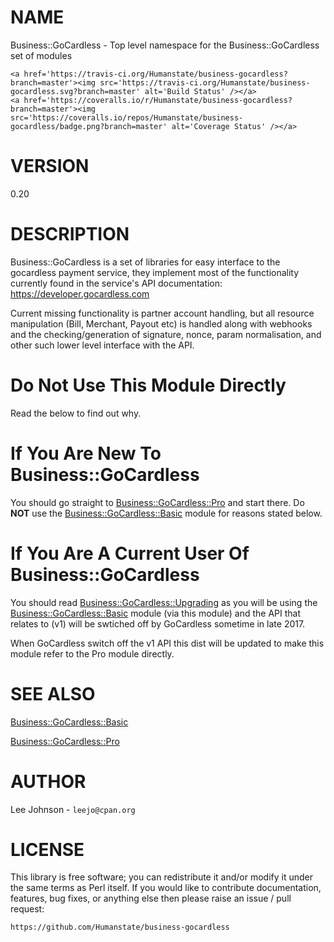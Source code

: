 # NAME

Business::GoCardless - Top level namespace for the Business::GoCardless
set of modules

<div>

    <a href='https://travis-ci.org/Humanstate/business-gocardless?branch=master'><img src='https://travis-ci.org/Humanstate/business-gocardless.svg?branch=master' alt='Build Status' /></a>
    <a href='https://coveralls.io/r/Humanstate/business-gocardless?branch=master'><img src='https://coveralls.io/repos/Humanstate/business-gocardless/badge.png?branch=master' alt='Coverage Status' /></a>
</div>

# VERSION

0.20

# DESCRIPTION

Business::GoCardless is a set of libraries for easy interface to the gocardless
payment service, they implement most of the functionality currently found
in the service's API documentation: https://developer.gocardless.com

Current missing functionality is partner account handling, but all resource
manipulation (Bill, Merchant, Payout etc) is handled along with webhooks and
the checking/generation of signature, nonce, param normalisation, and other
such lower level interface with the API.

# Do Not Use This Module Directly

Read the below to find out why.

# If You Are New To Business::GoCardless

You should go straight to [Business::GoCardless::Pro](https://metacpan.org/pod/Business::GoCardless::Pro) and start there. Do
**NOT** use the [Business::GoCardless::Basic](https://metacpan.org/pod/Business::GoCardless::Basic) module for reasons stated below.

# If You Are A Current User Of Business::GoCardless

You should read [Business::GoCardless::Upgrading](https://metacpan.org/pod/Business::GoCardless::Upgrading) as you will be using the
[Business::GoCardless::Basic](https://metacpan.org/pod/Business::GoCardless::Basic) module (via this module) and the API that
relates to (v1) will be swtiched off by GoCardless sometime in late 2017.

When GoCardless switch off the v1 API this dist will be updated to make this
module refer to the Pro module directly.

# SEE ALSO

[Business::GoCardless::Basic](https://metacpan.org/pod/Business::GoCardless::Basic)

[Business::GoCardless::Pro](https://metacpan.org/pod/Business::GoCardless::Pro)

# AUTHOR

Lee Johnson - `leejo@cpan.org`

# LICENSE

This library is free software; you can redistribute it and/or modify it under
the same terms as Perl itself. If you would like to contribute documentation,
features, bug fixes, or anything else then please raise an issue / pull request:

    https://github.com/Humanstate/business-gocardless
